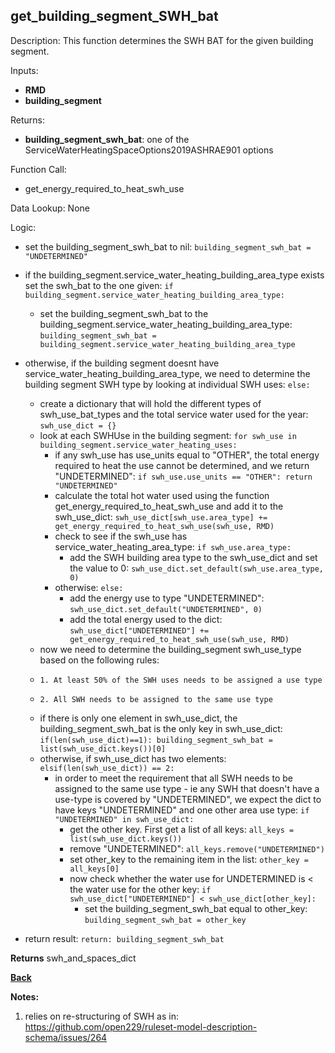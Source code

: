 ## get_building_segment_SWH_bat

Description: This function determines the SWH BAT for the given building segment.

Inputs:
- **RMD**
- **building_segment**

Returns:
- **building_segment_swh_bat**: one of the ServiceWaterHeatingSpaceOptions2019ASHRAE901 options

Function Call:

- get_energy_required_to_heat_swh_use

Data Lookup: None

Logic:

- set the building_segment_swh_bat to nil: `building_segment_swh_bat = "UNDETERMINED"`
- if the building_segment.service_water_heating_building_area_type exists set the swh_bat to the one given: `if building_segment.service_water_heating_building_area_type:`
    - set the building_segment_swh_bat to the building_segment.service_water_heating_building_area_type: `building_segment_swh_bat = building_segment.service_water_heating_building_area_type`
- otherwise, if the building segment doesnt have service_water_heating_building_area_type, we need to determine the building segment SWH type by looking at individual SWH uses: `else:`
    - create a dictionary that will hold the different types of swh_use_bat_types and the total service water used for the year: `swh_use_dict = {}`
    - look at each SWHUse in the building segment: `for swh_use in building_segment.service_water_heating_uses:`
        - if any swh_use has use_units equal to "OTHER", the total energy required to heat the use cannot be determined, and we return "UNDETERMINED": `if swh_use.use_units == "OTHER": return "UNDETERMINED"`
        - calculate the total hot water used using the function get_energy_required_to_heat_swh_use and add it to the swh_use_dict: `swh_use_dict[swh_use.area_type] += get_energy_required_to_heat_swh_use(swh_use, RMD)`
        - check to see if the swh_use has service_water_heating_area_type: `if swh_use.area_type:`
            - add the SWH building area type to the swh_use_dict and set the value to 0: `swh_use_dict.set_default(swh_use.area_type, 0)`
        - otherwise: `else:`
            - add the energy use to type "UNDETERMINED": `swh_use_dict.set_default("UNDETERMINED", 0)`
            - add the total energy used to the dict: `swh_use_dict["UNDETERMINED"] += get_energy_required_to_heat_swh_use(swh_use, RMD)`
    - now we need to determine the building_segment swh_use_type based on the following rules:
    -     1. At least 50% of the SWH uses needs to be assigned a use type
    -     2. All SWH needs to be assigned to the same use type
    - if there is only one element in swh_use_dict, the building_segment_swh_bat is the only key in swh_use_dict: `if(len(swh_use_dict)==1): building_segment_swh_bat = list(swh_use_dict.keys())[0]`
    - otherwise, if swh_use_dict has two elements: `elsif(len(swh_use_dict)) == 2:`
        - in order to meet the requirement that all SWH needs to be assigned to the same use type - ie any SWH that doesn't have a use-type is covered by "UNDETERMINED", we expect the dict to have keys "UNDETERMINED" and one other area use type: `if "UNDETERMINED" in swh_use_dict:`
            - get the other key.  First get a list of all keys: `all_keys = list(swh_use_dict.keys())`
            - remove "UNDETERMINED": `all_keys.remove("UNDETERMINED")`
            - set other_key to the remaining item in the list: `other_key = all_keys[0]`
            - now check whether the water use for UNDETERMINED is < the water use for the other key: `if swh_use_dict["UNDETERMINED"] < swh_use_dict[other_key]:`
                - set the building_segment_swh_bat equal to other_key: `building_segment_swh_bat = other_key`

- return result: `return: building_segment_swh_bat`


**Returns** swh_and_spaces_dict

**[Back](../_toc.md)**

**Notes:**
1. relies on re-structuring of SWH as in: https://github.com/open229/ruleset-model-description-schema/issues/264
